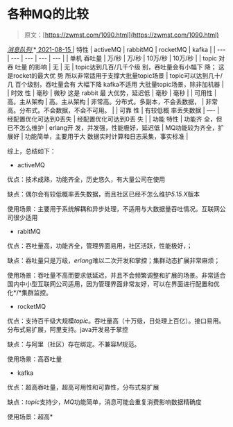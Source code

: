 <!--yml
category: 未分类
date: 0001-01-01 00:00:00
-->

# 各种MQ的比较

> 原文：[https://zwmst.com/1090.html](https://zwmst.com/1090.html)

   [ *消息队列* ](https://zwmst.com/%e6%b6%88%e6%81%af%e9%98%9f%e5%88%97)*[ <time datetime="2021-08-15T10:24:20+08:00"> 2021-08-15 </time> ](https://zwmst.com/1090.html)  | 特性 | activeMQ | rabbitMQ | rocketMQ | kafka |
| --- | --- | --- | --- | --- |
| 单机 吞吐量 | 万/秒 | 万/秒 | 10万/秒 | 10万/秒 |
| topic 对吞 吐量 的影响 | 无 | 无 | topic达到几百/几千个级 别，吞吐量会有小幅下 降； 这是rocket的最大优 势 所以非常适用于支撑大批量topic场景 | topic可以达到几十/几 百个级别，吞吐量会有 大幅下降 kafka不适用 大批量topic场景，除非加机器 |
| 时效 性 | 毫秒 | 微秒 这是 rabbit 最 大优势，延迟低 | 毫秒 | 毫秒 |
| 可用性 | 高。主从架构 | 高。主从架构 | 非常高。分布式。多副本，不会丢数据， | 非常高。分布式。不会数据，不会不可用。 |
| 可靠 性 | 有较低概 率丢失数据 | —- | 经配置优化可达到0丢失 | 经配置优化可达到0丢 失 |
| 功能 特性 | 功能齐 全，但已不怎么维护 | erlang开 发，并发强，性能极好，延迟低 | MQ功能较为齐全，扩展好 | 功能简单，主要用于大 数据实时计算和日志采集，事实标准 |

综上，总结如下：

*   activeMQ

优点：技术成熟，功能齐全，历史悠久，有大量公司在使用

缺点：偶尔会有较低概率丢失数据，而且社区已经不怎么维护*5.15.X*版本

使用场景：主要用于系统解耦和异步处理，不适用与大数据量吞吐情况。互联网公司很少适用

*   rabitMQ

优点：吞吐量高，功能齐全，管理界面易用，社区活跃，性能极好，；

缺点：吞吐量只是万级，*erlang*难以二次开发和掌控；集群动态扩展非常麻烦；

使用场景：吞吐量不高而要求低延迟，并且不会频繁调整和扩展的场景。非常适合 国内中小型互联网公司适用，因为管理界面非常友好，可以在界面进行配置和优 化*/*集群监控。

*   rocketMQ

优点：支持百千级大规模*topic*。吞吐量高（十万级，日处理上百亿）。接口易用。分布式易扩展，阿里支持。java开发易于掌控

缺点：与阿⾥（社区）存在绑定。不兼容*M*规范。

使用场景：高吞吐量

*   kafka

优点：超高吞吐量，超高可用性和可靠性，分布式易扩展

缺点：*topic*支持少，*MQ*功能简单，消息可能会重复消费影响数据精确度

使用场景：超高*